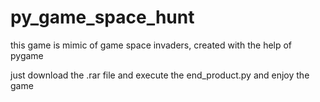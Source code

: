 # py_game_space_hunt
this game is mimic of game space invaders, created with the help of pygame

just  download the .rar file  and execute the end_product.py and enjoy the game 
